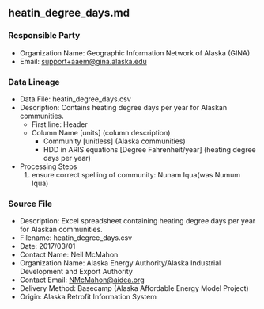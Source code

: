## heatin_degree_days.md

### Responsible Party
  * Organization Name: Geographic Information Network of Alaska (GINA)
  * Email: support+aaem@gina.alaska.edu

### Data Lineage
  * Data File: heatin_degree_days.csv
  * Description: Contains heating degree days per year for Alaskan communities.
    * First line: Header
    * Column Name [units] (column description)
      * Community [unitless] (Alaska communities)
      * HDD in ARIS equations [Degree Fahrenheit/year] (heating degree days per year)
  * Processing Steps
    1. ensure correct spelling of community: Nunam Iqua(was Numum Iqua)

### Source File
  * Description: Excel spreadsheet containing heating degree days per year for Alaskan communities.
  * Filename: heatin_degree_days.csv
  * Date: 2017/03/01
  * Contact Name: Neil McMahon
  * Organization Name: Alaska Energy Authority/Alaska Industrial Development and Export Authority
  * Contact Email: NMcMahon@aidea.org
  * Delivery Method: Basecamp (Alaska Affordable Energy Model Project)
  * Origin: Alaska Retrofit Information System
